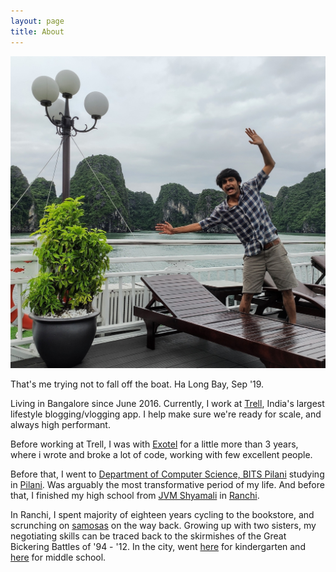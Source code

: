 ```yaml
---
layout: page
title: About
---
```


![Here I am checking out Ha Long Bay!](/assets/rsz_img_20190901_150405.jpg)

That's me trying not to fall off the boat. Ha Long Bay, Sep '19.

Living in Bangalore since June 2016. Currently, I work at [Trell](http://trell.co), India's largest lifestyle blogging/vlogging app. I help make sure we're ready for scale, and always high performant.


Before working at Trell, I was with [Exotel](http://exotel.com) for a little more than 3 years, where i wrote and broke a lot of code, working with few excellent people. 

Before that, I went to [Department of Computer Science, BITS Pilani](https://www.bits-pilani.ac.in/pilani/computerscience/ResearchLabs) studying in [Pilani](https://en.wikipedia.org/wiki/Pilani). Was arguably the most transformative period of my life. 
And before that, I finished my high school from [JVM Shyamali](http://jvmshyamali.com/) in [Ranchi](https://www.tripadvisor.in/Tourism-g662320-Ranchi_Ranchi_District_Jharkhand-Vacations.html?fid=dee83ba9-324b-4587-b373-b81513eb49a3). 

In Ranchi, I spent majority of eighteen years cycling to the bookstore, and scrunching on [samosas](https://www.zomato.com/ranchi/samosa-planet-kadru) on the way back. Growing up with two sisters, my negotiating skills can be traced back to the skirmishes of the Great Bickering Battles of '94 - '12. In the city, went [here](https://en.wikipedia.org/wiki/Bishop_Westcott_Boys%27_School) for kindergarten and [here](https://en.wikipedia.org/wiki/DAV_Kapil_Dev_Public_School) for middle school.